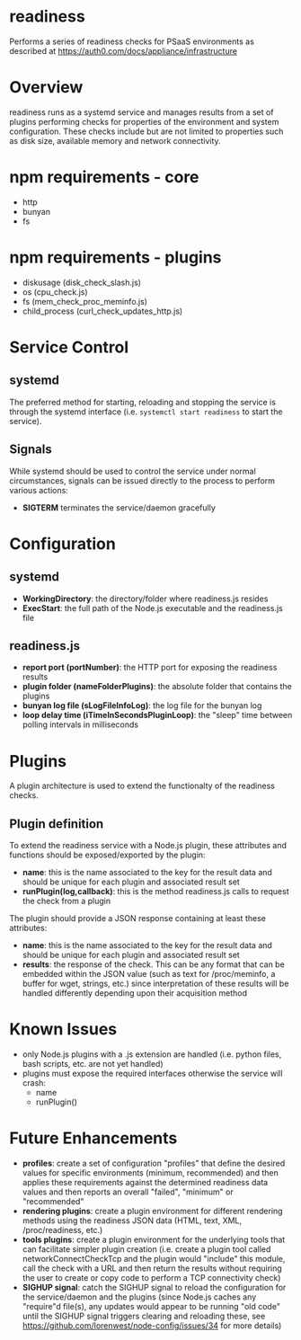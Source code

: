# readiness
Performs a series of readiness checks for PSaaS environments as described at https://auth0.com/docs/appliance/infrastructure

# Overview
readiness runs as a systemd service and manages results from a set of plugins performing
checks for properties of the environment and system configuration. These checks include
but are not limited to properties such as disk size, available memory and network
connectivity.

# npm requirements - core
* http
* bunyan
* fs

# npm requirements - plugins
* diskusage (disk_check_slash.js)
* os (cpu_check.js)
* fs (mem_check_proc_meminfo.js)
* child_process (curl_check_updates_http.js)

# Service Control
## systemd
The preferred method for starting, reloading and stopping the service is through
the systemd interface (i.e. `systemctl start readiness` to start the service).

## Signals
While systemd should be used to control the service under normal circumstances,
signals can be issued directly to the process to perform various actions:
* **SIGTERM** terminates the service/daemon gracefully

# Configuration

## systemd
* **WorkingDirectory**: the directory/folder where readiness.js resides
* **ExecStart**: the full path of the Node.js executable and the readiness.js file

## readiness.js
* **report port (portNumber)**: the HTTP port for exposing the readiness results
* **plugin folder (nameFolderPlugins)**: the absolute folder that contains the plugins
* **bunyan log file (sLogFileInfoLog)**: the log file for the bunyan log
* **loop delay time (iTimeInSecondsPluginLoop)**: the "sleep" time between polling intervals in milliseconds

# Plugins
A plugin architecture is used to extend the functionalty of the readiness checks.

## Plugin definition
To extend the readiness service with a Node.js plugin, these attributes and functions
should be exposed/exported by the plugin:
* **name**: this is the name associated to the key for the result data and should be unique
  for each plugin and associated result set
* **runPlugin(log,callback)**: this is the method readiness.js calls to request the
  check from a plugin

The plugin should provide a JSON response containing at least these attributes:
* **name**: this is the name associated to the key for the result data and should be unique
  for each plugin and associated result set
* **results**: the response of the check. This can be any format that can be embedded within
  the JSON value (such as text for /proc/meminfo, a buffer for wget, strings, etc.) since
  interpretation of these results will be handled differently depending upon their acquisition method

# Known Issues
* only Node.js plugins with a .js extension are handled (i.e. python files, bash
  scripts, etc. are not yet handled)
* plugins must expose the required interfaces otherwise the service will crash:
  * name
  * runPlugin()

# Future Enhancements
* **profiles**: create a set of configuration "profiles" that define the desired
  values for specific environments (minimum, recommended) and then
  applies these requirements against the determined readiness data
  values and then reports an overall "failed", "minimum" or
  "recommended"
* **rendering plugins**: create a plugin environment for different rendering methods
  using the readiness JSON data (HTML, text, XML, /proc/readiness, etc.)
* **tools plugins**: create a plugin environment for the underlying tools that can
  facilitate simpler plugin creation (i.e. create a plugin tool
  called networkConnectCheckTcp and the plugin would "include"
  this module, call the check with a URL and then return the results
  without requiring the user to create or copy code to perform a
  TCP connectivity check)
* **SIGHUP signal**: catch the SIGHUP signal to reload the configuration for the service/daemon
  and the plugins (since Node.js caches any "require"d file(s), any updates would appear
  to be running "old code" until the SIGHUP signal triggers clearing and reloading these,
  see https://github.com/lorenwest/node-config/issues/34 for more details)

